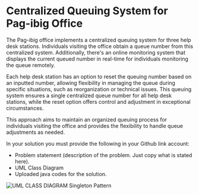 # Centralized Queuing System for Pag-ibig Office

The Pag-ibig office implements a centralized queuing system for three help desk stations. Individuals visiting the office obtain a queue number from this centralized system. Additionally, there's an online monitoring system that displays the current queued number in real-time for individuals monitoring the queue remotely.

Each help desk station has an option to reset the queuing number based on an inputted number, allowing flexibility in managing the queue during specific situations, such as reorganization or technical issues. This queuing system ensures a single centralized queue number for all help desk stations, while the reset option offers control and adjustment in exceptional circumstances.

This approach aims to maintain an organized queuing process for individuals visiting the office and provides the flexibility to handle queue adjustments as needed.

In your solution you must provide the following in your Github link account:

  - Problem statement (description of the problem. Just copy what is stated here).
  - UML Class Diagram
  - Uploaded java codes for the solution.


![UML CLASS DIAGRAM Singleton Pattern](https://github.com/user-attachments/assets/55629bbf-6d4b-4f72-8f78-817b3a3e2b06)
